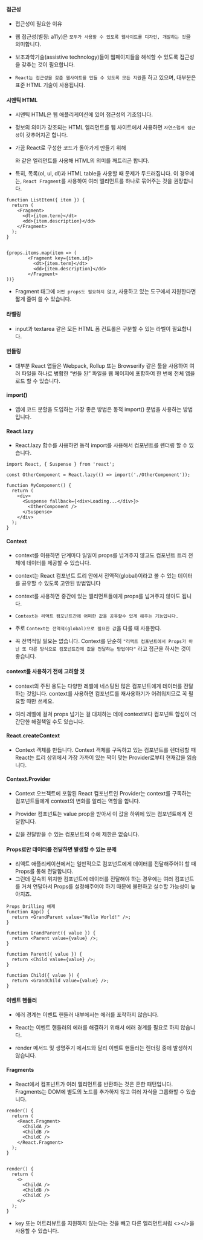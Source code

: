 #### 접근성

- 접근성이 필요한 이유

- 웹 접근성(별칭: a11y)은 `모두가 사용할 수 있도록 웹사이트를 디자인, 개발하는 것`을 의미합니다.

- 보조과학기술(assistive technology)들이 웹페이지들을 해석할 수 있도록 접근성을 갖추는 것이 필요합니다.

- `React는 접근성을 갖춘 웹사이트를 만들 수 있도록 모든 지원`을 하고 있으며, 대부분은 표준 HTML 기술이 사용됩니다.

#### 시맨틱 HTML

- 시맨틱 HTML은 웹 애플리케이션에 있어 접근성의 기초입니다.

- 정보의 의미가 강조되는 HTML 엘리먼트를 웹 사이트에서 사용하면 `자연스럽게 접근성`이 갖추어지곤 합니다.

- 가끔 React로 구성한 코드가 돌아가게 만들기 위해 <div>와 같은 엘리먼트를 사용해 HTML의 의미를 깨트리곤 합니다.

- 특히, 목록(ol, ul, dl)과 HTML table을 사용할 때 문제가 두드러집니다. 이 경우에는, `React Fragment`를 사용하여 여러 엘리먼트를 하나로 묶어주는 것을 권장합니다.

```
function ListItem({ item }) {
  return (
    <Fragment>
      <dt>{item.term}</dt>
      <dd>{item.description}</dd>
    </Fragment>
  );
}


{props.items.map(item => (
        <Fragment key={item.id}>
          <dt>{item.term}</dt>
          <dd>{item.description}</dd>
        </Fragment>
))}
```

- Fragment 태그에 `어떤 props도 필요하지 않고`, 사용하고 있는 도구에서 지원한다면 짧게 줄여 쓸 수 있습니다.

#### 라벨링

- input과 textarea 같은 모든 HTML 폼 컨트롤은 구분할 수 있는 라벨이 필요합니다.

#### 번들링

- 대부분 React 앱들은 Webpack, Rollup 또는 Browserify 같은 툴을 사용하여 여러 파일을 하나로 병합한 “번들 된” 파일을 웹 페이지에 포함하여 한 번에 전체 앱을 로드 할 수 있습니다.

#### import()

- 앱에 코드 분할을 도입하는 가장 좋은 방법은 동적 import() 문법을 사용하는 방법입니다.

#### React.lazy

- React.lazy 함수를 사용하면 동적 import를 사용해서 컴포넌트를 렌더링 할 수 있습니다.

```
import React, { Suspense } from 'react';

const OtherComponent = React.lazy(() => import('./OtherComponent'));

function MyComponent() {
  return (
    <div>
      <Suspense fallback={<div>Loading...</div>}>
        <OtherComponent />
      </Suspense>
    </div>
  );
}
```

#### Context

- context를 이용하면 단계마다 일일이 props를 넘겨주지 않고도 컴포넌트 트리 전체에 데이터를 제공할 수 있습니다.

- context는 React 컴포넌트 트리 안에서 전역적(global)이라고 볼 수 있는 데이터를 공유할 수 있도록 고안된 방법입니다

- context를 사용하면 중간에 있는 엘리먼트들에게 props를 넘겨주지 않아도 됩니다.

- `Context는 리액트 컴포넌트간에 어떠한 값을 공유할수 있게 해주는 기능입니다. `
- 주로 `Context는 전역적(global)으로 필요한 값`을 다룰 때 사용한다.

- 꼭 전역적일 필요는 없습니다. Context를 단순히 `"리액트 컴포넌트에서 Props가 아닌 또 다른 방식으로 컴포넌트간에 값을 전달하는 방법이다"` 라고 접근을 하시는 것이 좋습니다.

#### context를 사용하기 전에 고려할 것

- context의 주된 용도는 다양한 레벨에 네스팅된 많은 컴포넌트에게 데이터를 전달하는 것입니다. context를 사용하면 컴포넌트를 재사용하기가 어려워지므로 꼭 필요할 때만 쓰세요.

- 여러 레벨에 걸쳐 props 넘기는 걸 대체하는 데에 context보다 컴포넌트 합성이 더 간단한 해결책일 수도 있습니다.

#### React.createContext

- Context 객체를 만듭니다. Context 객체를 구독하고 있는 컴포넌트를 렌더링할 때 React는 트리 상위에서 가장 가까이 있는 짝이 맞는 Provider로부터 현재값을 읽습니다.

#### Context.Provider

- Context 오브젝트에 포함된 React 컴포넌트인 Provider는 context를 구독하는 컴포넌트들에게 context의 변화를 알리는 역할을 합니다.

- Provider 컴포넌트는 value prop을 받아서 이 값을 하위에 있는 컴포넌트에게 전달합니다.
- 값을 전달받을 수 있는 컴포넌트의 수에 제한은 없습니다.

#### Props로만 데이터를 전달하면 발생할 수 있는 문제

- 리액트 애플리케이션에서는 일반적으로 컴포넌트에게 데이터를 전달해주어야 할 때 Props를 통해 전달합니다.
- 그런데 깊숙히 위치한 컴포넌트에 데이터를 전달해야 하는 경우에는 여러 컴포넌트를 거쳐 연달아서 Props를 설정해주어야 하기 때문에 불편하고 실수할 가능성이 높아지죠.

```
Props Drilling 예제
function App() {
  return <GrandParent value="Hello World!" />;
}

function GrandParent({ value }) {
  return <Parent value={value} />;
}

function Parent({ value }) {
  return <Child value={value} />;
}

function Child({ value }) {
  return <GrandChild value={value} />;
}
```

#### 이벤트 핸들러

- 에러 경계는 이벤트 핸들러 내부에서는 에러를 포착하지 않습니다.

- React는 이벤트 핸들러의 에러를 해결하기 위해서 에러 경계를 필요로 하지 않습니다.

- render 메서드 및 생명주기 메서드와 달리 이벤트 핸들러는 렌더링 중에 발생하지 않습니다.

#### Fragments

- React에서 컴포넌트가 여러 엘리먼트를 반환하는 것은 흔한 패턴입니다. Fragments는 DOM에 별도의 노드를 추가하지 않고 여러 자식을 그룹화할 수 있습니다.

```
render() {
  return (
    <React.Fragment>
      <ChildA />
      <ChildB />
      <ChildC />
    </React.Fragment>
  );
}


render() {
  return (
    <>
      <ChildA />
      <ChildB />
      <ChildC />
    </>
  );
}
```

- key 또는 어트리뷰트를 지원하지 않는다는 것을 빼고 다른 엘리먼트처럼 <></>을 사용할 수 있습니다.
